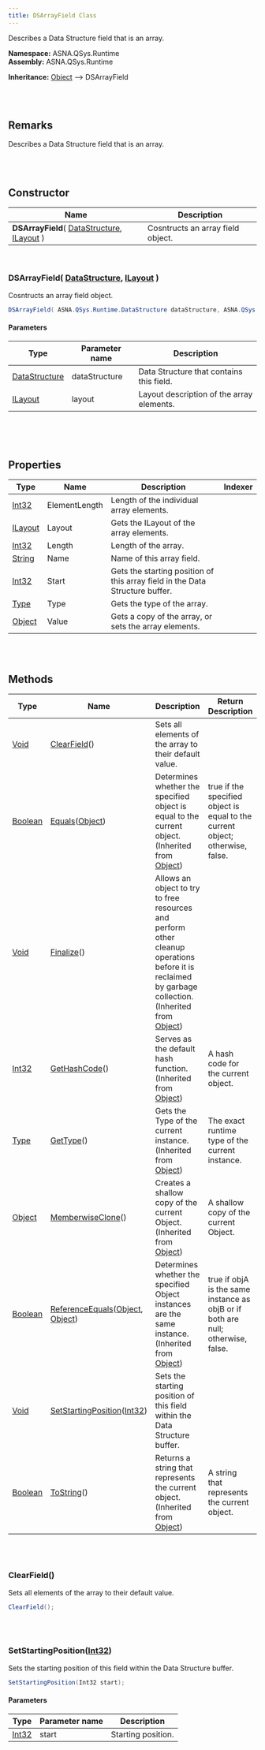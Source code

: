 ```yaml
---
title: DSArrayField Class
---
```


Describes a Data Structure field that is an array.

**Namespace:** ASNA.QSys.Runtime <br/>
**Assembly:** ASNA.QSys.Runtime

**Inheritance:** [Object](https://docs.microsoft.com/en-us/dotnet/api/system.object) --> DSArrayField

<br>
<br>

## Remarks

Describes a Data Structure field that is an array.

[//]: # ($$TODO: Complete the Remarks section.)

<br>
<br>

## Constructor

| Name |  Description 
| --- | --- 
| **DSArrayField**( [DataStructure](/reference/asna-qsys-runtime/classes/data-structure.html), [ILayout](/reference/asna-qsys-runtime/classes/i-layout.html) ) | Cosntructs an array field object.

<br>

### DSArrayField( [DataStructure](/reference/asna-qsys-runtime/classes/data-structure.html), [ILayout](/reference/asna-qsys-runtime/classes/i-layout.html) )

Cosntructs an array field object.

```cs
DSArrayField( ASNA.QSys.Runtime.DataStructure dataStructure, ASNA.QSys.Runtime.ILayout layout );
```

#### Parameters

| Type | Parameter name | Description
| --- | --- | ---
| [DataStructure](/reference/asna-qsys-runtime/classes/data-structure.html) | dataStructure | Data Structure that contains this field. 
| [ILayout](/reference/asna-qsys-runtime/classes/i-layout.html) | layout | Layout description of the array elements. 

<br>


<br>
<br>

## Properties

| Type | Name | Description | Indexer
| --- | --- | --- | --- 
| [Int32](https://docs.microsoft.com/en-us/dotnet/api/system.int32) | ElementLength | Length of the individual array elements. | 
| [ILayout](/reference/asna-qsys-runtime/classes/i-layout.html) | Layout | Gets the ILayout of the array elements. | 
| [Int32](https://docs.microsoft.com/en-us/dotnet/api/system.int32) | Length | Length of the array. | 
| [String](https://docs.microsoft.com/en-us/dotnet/api/system.string) | Name | Name of this array field. | 
| [Int32](https://docs.microsoft.com/en-us/dotnet/api/system.int32) | Start | Gets the starting position of this array field in the Data Structure buffer. | 
| [Type](https://docs.microsoft.com/en-us/dotnet/api/system.type) | Type | Gets the type of the array. | 
| [Object](https://docs.microsoft.com/en-us/dotnet/api/system.object) | Value | Gets a copy of the array, or sets the array elements. | 

<br>
<br>

## Methods

| Type | Name | Description | Return Description 
| --- | --- | --- | --- 
| [Void](https://docs.microsoft.com/en-us/dotnet/api/system.void) | [ClearField](#clearfield)() | Sets all elements of the array to their default value. | 
| [Boolean](https://docs.microsoft.com/en-us/dotnet/api/system.boolean) | [Equals](https://docs.microsoft.com/en-us/dotnet/api/system.object.equals)([Object](https://docs.microsoft.com/en-us/dotnet/api/system.object)) | Determines whether the specified object is equal to the current object.<br>(Inherited from [Object](https://docs.microsoft.com/en-us/dotnet/api/system.object)) | true if the specified object is equal to the current object; otherwise, false.
| [Void](https://docs.microsoft.com/en-us/dotnet/api/system.void) | [Finalize](https://docs.microsoft.com/en-us/dotnet/api/system.object.finalize)() | Allows an object to try to free resources and perform other cleanup operations before it is reclaimed by garbage collection.<br>(Inherited from [Object](https://docs.microsoft.com/en-us/dotnet/api/system.object)) | 
| [Int32](https://docs.microsoft.com/en-us/dotnet/api/system.int32) | [GetHashCode](https://docs.microsoft.com/en-us/dotnet/api/system.object.gethashcode)() | Serves as the default hash function.<br>(Inherited from [Object](https://docs.microsoft.com/en-us/dotnet/api/system.object)) | A hash code for the current object.
| [Type](https://docs.microsoft.com/en-us/dotnet/api/system.type) | [GetType](https://docs.microsoft.com/en-us/dotnet/api/system.object.gettype)() | Gets the Type of the current instance.<br>(Inherited from [Object](https://docs.microsoft.com/en-us/dotnet/api/system.object)) | The exact runtime type of the current instance.
| [Object](https://docs.microsoft.com/en-us/dotnet/api/system.object) | [MemberwiseClone](https://docs.microsoft.com/en-us/dotnet/api/system.object.memberwiseclone)() | Creates a shallow copy of the current Object.<br>(Inherited from [Object](https://docs.microsoft.com/en-us/dotnet/api/system.object)) | A shallow copy of the current Object.
| [Boolean](https://docs.microsoft.com/en-us/dotnet/api/system.boolean) | [ReferenceEquals](https://docs.microsoft.com/en-us/dotnet/api/system.object.referenceequals)([Object](https://docs.microsoft.com/en-us/dotnet/api/system.object), [Object](https://docs.microsoft.com/en-us/dotnet/api/system.object)) | Determines whether the specified Object instances are the same instance.<br>(Inherited from [Object](https://docs.microsoft.com/en-us/dotnet/api/system.object)) | true if objA is the same instance as objB or if both are null; otherwise, false.
| [Void](https://docs.microsoft.com/en-us/dotnet/api/system.void) | [SetStartingPosition](#setstartingpositionint32)([Int32](https://docs.microsoft.com/en-us/dotnet/api/system.int32)) | Sets the starting position of this field within the Data Structure buffer. | 
| [Boolean](https://docs.microsoft.com/en-us/dotnet/api/system.boolean) | [ToString](https://docs.microsoft.com/en-us/dotnet/api/system.object.tostring)() | Returns a string that represents the current object.<br>(Inherited from [Object](https://docs.microsoft.com/en-us/dotnet/api/system.object)) | A string that represents the current object.

<br>
<br>

### ClearField()

Sets all elements of the array to their default value.

```cs
ClearField();
```


<br>
<br>

### SetStartingPosition([Int32](https://docs.microsoft.com/en-us/dotnet/api/system.int32))

Sets the starting position of this field within the Data Structure buffer.

```cs
SetStartingPosition(Int32 start);
```

#### Parameters

| Type | Parameter name | Description
| --- | --- | ---
| [Int32](https://docs.microsoft.com/en-us/dotnet/api/system.int32) | start | Starting position. 


<br>
<br>

